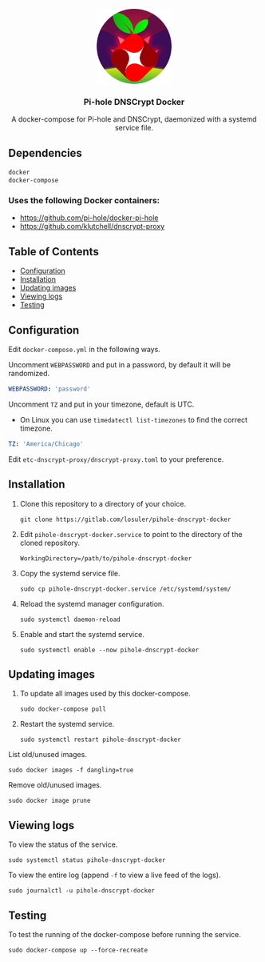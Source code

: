 <div align="center">
<p align="center">
  <a href="https://github.com/losuler/pihole-dnscrypt-docker">
    <img src="img/logo.png" alt="logo" width="150" height="150">
  </a>

  <p align="center">
    <h3 align="center">Pi-hole DNSCrypt Docker</h3>
    <p align="center">
      A docker-compose for Pi-hole and DNSCrypt, daemonized with a systemd service file.
    </p>
  </p>
</p>
</div>

## Dependencies

```
docker
docker-compose
```

### Uses the following Docker containers:

- https://github.com/pi-hole/docker-pi-hole
- https://github.com/klutchell/dnscrypt-proxy

## Table of Contents

- [Configuration](#configuration)
- [Installation](#installation)
- [Updating images](#updating-images)
- [Viewing logs](#viewing-logs)
- [Testing](#testing)

## Configuration

Edit `docker-compose.yml` in the following ways.

Uncomment `WEBPASSWORD` and put in a password, by default it will be randomized.

```yaml
WEBPASSWORD: 'password'
```

Uncomment `TZ` and put in your timezone, default is UTC.

- On Linux you can use `timedatectl list-timezones` to find the correct timezone.

```yaml
TZ: 'America/Chicago'
```

Edit `etc-dnscrypt-proxy/dnscrypt-proxy.toml` to your preference.

## Installation

1. Clone this repository to a directory of your choice.

    ```
    git clone https://gitlab.com/losuler/pihole-dnscrypt-docker
    ```
    
2. Edit `pihole-dnscrypt-docker.service` to point to the directory of the cloned repository.

    ```
    WorkingDirectory=/path/to/pihole-dnscrypt-docker
    ```

3. Copy the systemd service file.

    ```
    sudo cp pihole-dnscrypt-docker.service /etc/systemd/system/
    ```

4. Reload the systemd manager configuration.

    ```
    sudo systemctl daemon-reload
    ```

5. Enable and start the systemd service.

    ```
    sudo systemctl enable --now pihole-dnscrypt-docker
    ```

## Updating images

1. To update all images used by this docker-compose.

    ```
    sudo docker-compose pull
    ```

2. Restart the systemd service.

    ```
    sudo systemctl restart pihole-dnscrypt-docker
    ```

List old/unused images.

```
sudo docker images -f dangling=true
```

Remove old/unused images.

```
sudo docker image prune
```

## Viewing logs

To view the status of the service.

```
sudo systemctl status pihole-dnscrypt-docker
```

To view the entire log (append `-f` to view a live feed of the logs).

```
sudo journalctl -u pihole-dnscrypt-docker
```

## Testing

To test the running of the docker-compose before running the service.

```
sudo docker-compose up --force-recreate
```
